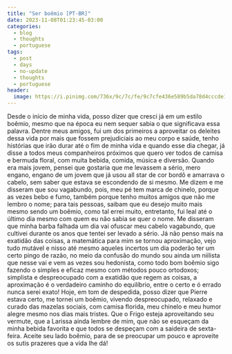 ```yaml
---
title: "Ser boêmio [PT-BR]"
date: 2023-11-08T01:23:45-03:00
categories:
  - blog
  - thoughts
  - portuguese
tags:
  - post
  - days
  - no-update
  - thoughts
  - portuguese
header:
  image: https://i.pinimg.com/736x/9c/7c/fe/9c7cfe436e589b5da78d4cccde101172.jpg
---
```

Desde o início de minha vida, posso dizer que cresci já em um estilo boêmio, mesmo que na época eu nem sequer sabia o que significava essa palavra. Dentre meus amigos, fui um dos primeiros a aproveitar os deleites dessa vida por mais que fossem prejudiciais ao meu corpo e saúde, tenho histórias que irão durar até o fim de minha vida e quando esse dia chegar, já disse a todos meus companheiros próximos que quero ver todos de camisa e bermuda floral, com muita bebida, comida, música e diversão.
Quando era mais jovem, pensei que gostaria que me levassem a sério, mero engano, engano de um jovem que já usou all star de cor bordô e amarrava o cabelo, sem saber que estava se escondendo de si mesmo.
Me dizem e me disseram que sou vagabundo, pois, meu pé tem marca de chinelo, porque as vezes bebo e fumo, também porque tenho muitos amigos que não me lembro o nome; para tais pessoas, saibam que eu desejo muito mais mesmo sendo um boêmio, como tal errei muito, entretanto, fui leal até o último dia mesmo com quem eu não sabia se quer o nome. Me disseram que minha barba falhada um dia vai ofuscar meu cabelo vagabundo, que cultivei durante os anos que tentei ser levado a sério.
Já não penso mais na exatidão das coisas, a matemática para mim se tornou aproximação, vejo tudo mutável e nisso até mesmo aqueles incertos um dia poderão ter um certo pingo de razão, no meio da confusão do mundo sou ainda um niilista que nesse vai e vem as vezes sou hedonista, como todo bom boêmio sigo fazendo o simples e eficaz mesmo com métodos pouco ortodoxos; simplista e despreocupado com a exatidão que regem as coisas, a aproximação é o verdadeiro caminho do equilíbrio, entre o certo e ó errado nunca serei exato!
Hoje, em tom de despedida, posso dizer que Pierre estava certo, me tornei um boêmio, vivendo despreocupado, relaxado e curado das mazelas sociais, com camisa florida, meu chinelo e meu humor alegre mesmo nos dias mais tristes. Que o Frigo esteja aproveitando seu vermute, que a Larissa ainda lembre de mim, que não se esqueçam da minha bebida favorita e que todos se despeçam com a saideira de sexta-feira.
Aceite seu lado boêmio, para de se preocupar um pouco e aproveite os sutis prazeres que a vida lhe dá!
